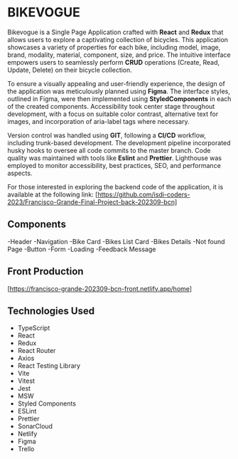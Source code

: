 # BIKEVOGUE

Bikevogue is a Single Page Application crafted with **React** and **Redux** that allows users to explore a captivating collection of bicycles. This application showcases a variety of properties for each bike, including model, image, brand, modality, material, component, size, and price. The intuitive interface empowers users to seamlessly perform **CRUD** operations (Create, Read, Update, Delete) on their bicycle collection.

To ensure a visually appealing and user-friendly experience, the design of the application was meticulously planned using **Figma**. The interface styles, outlined in Figma, were then implemented using **StyledComponents** in each of the created components. Accessibility took center stage throughout development, with a focus on suitable color contrast, alternative text for images, and incorporation of aria-label tags where necessary.

Version control was handled using **GIT**, following a **CI/CD** workflow, including trunk-based development. The development pipeline incorporated husky hooks to oversee all code commits to the master branch. Code quality was maintained with tools like **Eslint** and **Prettier**. Lighthouse was employed to monitor accessibility, best practices, SEO, and performance aspects.

For those interested in exploring the backend code of the application, it is available at the following link: [https://github.com/isdi-coders-2023/Francisco-Grande-Final-Project-back-202309-bcn]

## Components

-Header
-Navigation
-Bike Card
-Bikes List Card
-Bikes Details
-Not found Page
-Button
-Form
-Loading
-Feedback Message

## Front Production

[https://francisco-grande-202309-bcn-front.netlify.app/home]

## Technologies Used

- TypeScript
- React
- Redux
- React Router
- Axios
- React Testing Library
- Vite
- Vitest
- Jest
- MSW
- Styled Components
- ESLint
- Prettier
- SonarCloud
- Netlify
- Figma
- Trello
